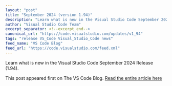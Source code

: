 ```yaml
---
layout: "post"
title: "September 2024 (version 1.94)"
description: "Learn what is new in the Visual Studio Code September 2024 Release (1.94)."
author: "Visual Studio Code Team"
excerpt_separator: <!--excerpt_end-->
canonical_url: "https://code.visualstudio.com/updates/v1_94"
tags: "release VS_Code Visual_Studio_Code news"
feed_name: "VS Code Blog"
feed_url: "https://code.visualstudio.com/feed.xml"
---
```


Learn what is new in the Visual Studio Code September 2024 Release (1.94).<!--excerpt_end-->

This post appeared first on The VS Code Blog. [Read the entire article here](https://code.visualstudio.com/updates/v1_94)
